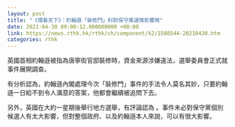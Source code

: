 ```yaml
---
layout: post
title: "《環看天下》：約翰遜「裝修門」料對保守黨選情影響微"
date: 2021-04-30 09:00:12.000000000 +08:00
link: https://news.rthk.hk/rthk/ch/component/k2/1588544-20210430.htm
categories: rthk
---
```


英國首相約翰遜被指為唐寧街官邸裝修時，資金來源涉嫌違法，選舉委員會正式就事件展開調查。

有分析認為，約翰遜內閣處理今次「裝修門」事件的手法令人莫名其妙，只要約翰遜一日給不到令人滿意的答案，他都會繼續被追問下去。

另外，英國在大約一星期後舉行地方選舉，有評論認為 。事件未必對保守黨個別候選人有太大影響，但對整個政府、以及約翰遜本人來說，可以有很大影響。

